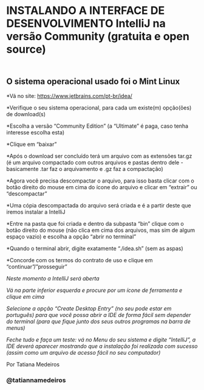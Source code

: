 # INSTALANDO A INTERFACE DE DESENVOLVIMENTO IntelliJ na versão Community (gratuita e open source)
## <br>O sistema operacional usado foi o Mint Linux<br/>

*Vá no site: https://www.jetbrains.com/pt-br/idea/

*Verifique o seu sistema operacional, para cada um existe(m) opção(ões) de download(s)

*Escolha a versão “Community Edition” (a “Ultimate” é paga, caso tenha interesse escolha esta)

*Clique em “baixar”

*Após o download ser concluído terá um arquivo com as extensões tar.gz (é um arquivo compactado com outros arquivos e pastas dentro dele - basicamente .tar faz o arquivamento e .gz faz a compactação)

*Agora você precisa descompactar o arquivo, para isso basta clicar com o botão direito do mouse em cima do ícone do arquivo e clicar em “extrair” ou “descompactar”

*Uma cópia descompactada do arquivo será criada e é a partir deste que iremos instalar a IntelliJ

*Entre na pasta que foi criada e dentro da subpasta “bin” clique com o botão direito do mouse (não clica em cima dos arquivos, mas sim de algum espaço vazio) e escolha a opção “abrir no terminal”

*Quando o terminal abrir, digite exatamente “./idea.sh” (sem as aspas)

*Concorde com os termos do contrato de uso e clique em “continuar”/”prosseguir”

*Neste momento a IntelliJ será aberta*

*Vá na parte inferior esquerda e procure por um ícone de ferramenta e clique em cima*

*Selecione a opção “Create Desktop Entry” (no seu pode estar em português) para que você possa abrir a IDE de forma fácil sem depender do terminal (para que fique junto dos seus outros programas na barra de menus)*

*Feche tudo e faça um teste: vá no Menu do seu sistema e digite “IntelliJ”, a IDE deverá aparecer mostrando que a instalação foi realizada com sucesso (assim como um arquivo de acesso fácil no seu computador)*

Por Tatiana Medeiros
### @tatiannamedeiros
